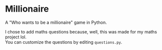 # Millionaire
A "Who wants to be a millionaire" game in Python.  

I chose to add maths questions because, well, this was made for my maths project lol.  
You can customize the questions by editing `questions.py`.

